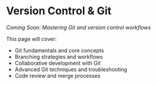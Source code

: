# Version Control & Git

*Coming Soon: Mastering Git and version control workflows*

This page will cover:
- Git fundamentals and core concepts
- Branching strategies and workflows
- Collaborative development with Git
- Advanced Git techniques and troubleshooting
- Code review and merge processes